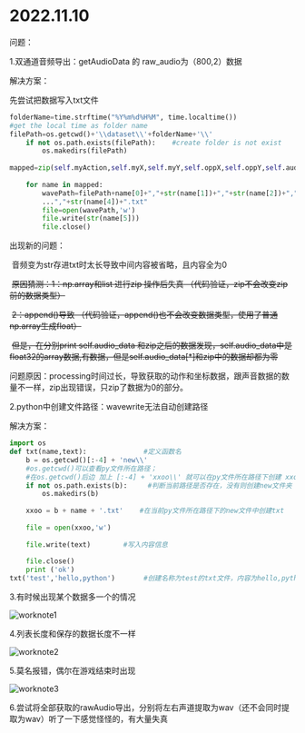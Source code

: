 # 2022.11.10

问题：

1.双通道音频导出：getAudioData 的 raw_audio为（800,2）数据

解决方案：

先尝试把数据写入txt文件

```python
folderName=time.strftime("%Y%m%d%H%M", time.localtime())   
#get the local time as folder name
filePath=os.getcwd()+'\\dataset\\'+folderName+'\\'
	if not os.path.exists(filePath):    #create folder is not exist
    	os.makedirs(filePath)
        
mapped=zip(self.myAction,self.myX,self.myY,self.oppX,self.oppY,self.audio_data)
	
    for name in mapped:
        wavePath=filePath+name[0]+","+str(name[1])+","+str(name[2])+","+str(name[3])+...
        ...","+str(name[4])+".txt"
        file=open(wavePath,'w')
        file.write(str(name[5]))
        file.close()
```

出现新的问题：

​	音频变为str存进txt时太长导致中间内容被省略，且内容全为0

​	~~原因猜测：1：np.array和list 进行zip 操作后失真 （代码验证，zip不会改变zip前的数据类型）~~

​						~~2：append()导致 （代码验证，append()也不会改变数据类型，使用了普通np.array生成float）~~

​	~~但是，在分别print self.audio_data 和zip之后的数据发现，self.audio_data中是float32的array数据,有数据，但是self.audio_data[*]和zip中的数据却都为零~~

问题原因：processing时间过长，导致获取的动作和坐标数据，跟声音数据的数量不一样，zip出现错误，只zip了数据为0的部分。

2.python中创建文件路径：wavewrite无法自动创建路径

解决方案：

```python
import os
def txt(name,text):              #定义函数名
    b = os.getcwd()[:-4] + 'new\\'
    #os.getcwd()可以查看py文件所在路径；
	#在os.getcwd()后边 加上 [:-4] + 'xxoo\\' 就可以在py文件所在路径下创建 xxoo文件夹
	if not os.path.exists(b):     #判断当前路径是否存在，没有则创建new文件夹
    	os.makedirs(b)
 
	xxoo = b + name + '.txt'    #在当前py文件所在路径下的new文件中创建txt
 
	file = open(xxoo,'w')
	 
	file.write(text)        #写入内容信息
 
	file.close()
	print ('ok')
txt('test','hello,python')       #创建名称为test的txt文件，内容为hello,python
```



3.有时候出现某个数据多一个的情况

![worknote1](C:\FightingICE-master\worknote1.png)



4.列表长度和保存的数据长度不一样

![worknote2](C:\FightingICE-master\worknote2.png)

5.莫名报错，偶尔在游戏结束时出现

![worknote3](C:\FightingICE-master\worknote3.png)

6.尝试将全部获取的rawAudio导出，分别将左右声道提取为wav（还不会同时提取为wav）听了一下感觉怪怪的，有大量失真
